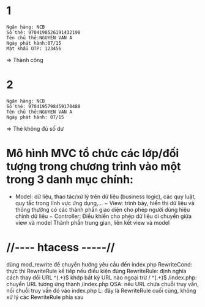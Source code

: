 # 1	
	Ngân hàng: NCB
	Số thẻ: 9704198526191432198
	Tên chủ thẻ:NGUYEN VAN A
	Ngày phát hành:07/15
	Mật khẩu OTP: 123456
=> Thành công

# 2	
	Ngân hàng: NCB
	Số thẻ: 9704195798459170488
	Tên chủ thẻ:NGUYEN VAN A
	Ngày phát hành: 07/15
=> Thẻ không đủ số dư

# Mô hình MVC tổ chức các lớp/đối tượng trong chương trình vào một trong 3 danh mục chính:
- Model: dữ liệu, thao tác/xử lý trên dữ liệu (business logic), các quy luật, quy tắc trong lĩnh vực ứng dụng,...
− View: trình bày, hiển thị dữ liệu và thông thường có các thành phần giao diện cho phép người dùng hiệu chỉnh dữ liệu
− Controller:
	Điều khiển cho phép dữ liệu di chuyển giữa view và model
	Thành phần trung gian, liên kết view và model

# //---- htacess -----//
dùng mod_rewrite để chuyển hướng yêu cầu đến index.php
RewriteCond: thực thi RewriteRule kế tiếp nếu điều kiện đúng
RewriteRule: định nghĩa cách thay đổi URL
	^(.+)$ khớp bất kỳ URL nào ngoại trừ /
	^(.+)$ /index.php: chuyển URL tương ứng thành /index.php
	QSA: nếu URL chứa chuỗi truy vấn, nối chuỗi truy vấn đó vào index.php
	L: đây là RewriteRule cuối cùng, không xử lý các RewriteRule phía sau


